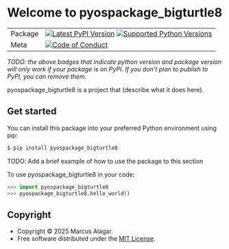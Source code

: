 # Welcome to pyospackage_bigturtle8

|        |        |
|--------|--------|
| Package | [![Latest PyPI Version](https://img.shields.io/pypi/v/pyospackage_bigturtle8.svg)](https://pypi.org/project/pyospackage_bigturtle8/) [![Supported Python Versions](https://img.shields.io/pypi/pyversions/pyospackage_bigturtle8.svg)](https://pypi.org/project/pyospackage_bigturtle8/)  |
| Meta   | [![Code of Conduct](https://img.shields.io/badge/Contributor%20Covenant-v2.0%20adopted-ff69b4.svg)](CODE_OF_CONDUCT.md) |

*TODO: the above badges that indicate python version and package version will only work if your package is on PyPI.
If you don't plan to publish to PyPI, you can remove them.*

pyospackage_bigturtle8 is a project that (describe what it does here).

## Get started

You can install this package into your preferred Python environment using pip:

```bash
$ pip install pyospackage_bigturtle8
```

TODO: Add a brief example of how to use the package to this section

To use pyospackage_bigturtle8 in your code:

```python
>>> import pyospackage_bigturtle8
>>> pyospackage_bigturtle8.hello_world()
```

## Copyright

- Copyright © 2025 Marcus Alagar.
- Free software distributed under the [MIT License](./LICENSE).
